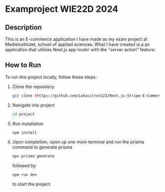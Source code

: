 # Examproject WIE22D 2024

## Description

This is an E-commerce application I have made as my exam project at Medieinstitutet, school of applied sciences. 
What I have created is a an application that utilizes Next.js app router with the "server action" feature.


## How to Run

To run this project locally, follow these steps:

1. Clone the repository:

   ```bash
   git clone (https://github.com/Lokacitron123/Next.js-Stripe-E-Commerce-.git)
   ```

2. Navigate into project 

    ```bash
   cd project
   ```
3. Run installation
    ```bash
   npm install
   ```
4. Upon completion, opon up one more terminal and run the prisma command to generate prisma
    ```bash
   npx prisma generate
   ```
   followed by
   
    ```bash
   npm run dev
   ```
   to start the project.
